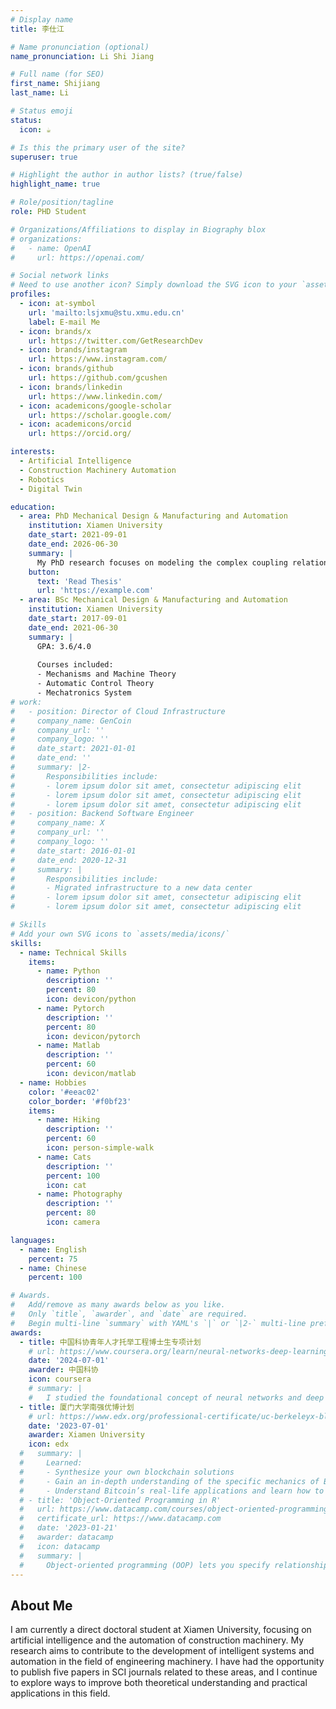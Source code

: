 ```yaml
---
# Display name
title: 李仕江

# Name pronunciation (optional)
name_pronunciation: Li Shi Jiang

# Full name (for SEO)
first_name: Shijiang
last_name: Li

# Status emoji
status:
  icon: ☕️

# Is this the primary user of the site?
superuser: true

# Highlight the author in author lists? (true/false)
highlight_name: true

# Role/position/tagline
role: PHD Student

# Organizations/Affiliations to display in Biography blox
# organizations:
#   - name: OpenAI
#     url: https://openai.com/

# Social network links
# Need to use another icon? Simply download the SVG icon to your `assets/media/icons/` folder.
profiles:
  - icon: at-symbol
    url: 'mailto:lsjxmu@stu.xmu.edu.cn'
    label: E-mail Me
  - icon: brands/x
    url: https://twitter.com/GetResearchDev
  - icon: brands/instagram
    url: https://www.instagram.com/
  - icon: brands/github
    url: https://github.com/gcushen
  - icon: brands/linkedin
    url: https://www.linkedin.com/
  - icon: academicons/google-scholar
    url: https://scholar.google.com/
  - icon: academicons/orcid
    url: https://orcid.org/

interests:
  - Artificial Intelligence
  - Construction Machinery Automation
  - Robotics
  - Digital Twin

education:
  - area: PhD Mechanical Design & Manufacturing and Automation
    institution: Xiamen University
    date_start: 2021-09-01
    date_end: 2026-06-30
    summary: |
      My PhD research focuses on modeling the complex coupling relationship between the excavator bucket and materials, as well as intelligent trajectory planning. The aim is to address the limitations of traditional methods in modeling accuracy and trajectory physical feasibility. By integrating mechanistic analysis with data-driven approaches, I developed models for predicting operational resistance and bucket fill rate, and based on these, conducted intelligent optimization research on excavation trajectories, providing theoretical foundation and technical support for intelligent excavator operations.
    button:
      text: 'Read Thesis'
      url: 'https://example.com'
  - area: BSc Mechanical Design & Manufacturing and Automation
    institution: Xiamen University
    date_start: 2017-09-01
    date_end: 2021-06-30
    summary: |
      GPA: 3.6/4.0
      
      Courses included:
      - Mechanisms and Machine Theory
      - Automatic Control Theory
      - Mechatronics System
# work:
#   - position: Director of Cloud Infrastructure
#     company_name: GenCoin
#     company_url: ''
#     company_logo: ''
#     date_start: 2021-01-01
#     date_end: ''
#     summary: |2-
#       Responsibilities include:
#       - lorem ipsum dolor sit amet, consectetur adipiscing elit
#       - lorem ipsum dolor sit amet, consectetur adipiscing elit
#       - lorem ipsum dolor sit amet, consectetur adipiscing elit
#   - position: Backend Software Engineer
#     company_name: X
#     company_url: ''
#     company_logo: ''
#     date_start: 2016-01-01
#     date_end: 2020-12-31
#     summary: |
#       Responsibilities include:
#       - Migrated infrastructure to a new data center
#       - lorem ipsum dolor sit amet, consectetur adipiscing elit
#       - lorem ipsum dolor sit amet, consectetur adipiscing elit

# Skills
# Add your own SVG icons to `assets/media/icons/`
skills:
  - name: Technical Skills
    items:
      - name: Python
        description: ''
        percent: 80
        icon: devicon/python
      - name: Pytorch
        description: ''
        percent: 80
        icon: devicon/pytorch
      - name: Matlab
        description: ''
        percent: 60
        icon: devicon/matlab
  - name: Hobbies
    color: '#eeac02'
    color_border: '#f0bf23'
    items:
      - name: Hiking
        description: ''
        percent: 60
        icon: person-simple-walk
      - name: Cats
        description: ''
        percent: 100
        icon: cat
      - name: Photography
        description: ''
        percent: 80
        icon: camera

languages:
  - name: English
    percent: 75
  - name: Chinese
    percent: 100

# Awards.
#   Add/remove as many awards below as you like.
#   Only `title`, `awarder`, and `date` are required.
#   Begin multi-line `summary` with YAML's `|` or `|2-` multi-line prefix and indent 2 spaces below.
awards:
  - title: 中国科协青年人才托举工程博士生专项计划
    # url: https://www.coursera.org/learn/neural-networks-deep-learning
    date: '2024-07-01'
    awarder: 中国科协
    icon: coursera
    # summary: |
    #   I studied the foundational concept of neural networks and deep learning. By the end, I was familiar with the significant technological trends driving the rise of deep learning; build, train, and apply fully connected deep neural networks; implement efficient (vectorized) neural networks; identify key parameters in a neural network’s architecture; and apply deep learning to your own applications.
  - title: 厦门大学南强优博计划
    # url: https://www.edx.org/professional-certificate/uc-berkeleyx-blockchain-fundamentals
    date: '2023-07-01'
    awarder: Xiamen University
    icon: edx
  #   summary: |
  #     Learned:
  #     - Synthesize your own blockchain solutions
  #     - Gain an in-depth understanding of the specific mechanics of Bitcoin
  #     - Understand Bitcoin’s real-life applications and learn how to attack and destroy Bitcoin, Ethereum, smart contracts and Dapps, and alternatives to Bitcoin’s Proof-of-Work consensus algorithm
  # - title: 'Object-Oriented Programming in R'
  #   url: https://www.datacamp.com/courses/object-oriented-programming-with-s3-and-r6-in-r
  #   certificate_url: https://www.datacamp.com
  #   date: '2023-01-21'
  #   awarder: datacamp
  #   icon: datacamp
  #   summary: |
  #     Object-oriented programming (OOP) lets you specify relationships between functions and the objects that they can act on, helping you manage complexity in your code. This is an intermediate level course, providing an introduction to OOP, using the S3 and R6 systems. S3 is a great day-to-day R programming tool that simplifies some of the functions that you write. R6 is especially useful for industry-specific analyses, working with web APIs, and building GUIs.
---
```


## About Me

I am currently a direct doctoral student at Xiamen University, focusing on artificial intelligence and the automation of construction machinery. My research aims to contribute to the development of intelligent systems and automation in the field of engineering machinery. I have had the opportunity to publish five papers in SCI journals related to these areas, and I continue to explore ways to improve both theoretical understanding and practical applications in this field.
